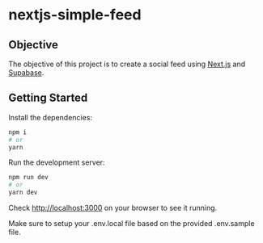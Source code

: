 # nextjs-simple-feed

## Objective

The objective of this project is to create a social feed using [Next.js](https://nextjs.org) and [Supabase](https://supabase.io).

## Getting Started

Install the dependencies:

```bash
npm i
# or
yarn
```

Run the development server:

```bash
npm run dev
# or
yarn dev
```

Check [http://localhost:3000](http://localhost:3000) on your browser to see it running.

Make sure to setup your .env.local file based on the provided .env.sample file.
